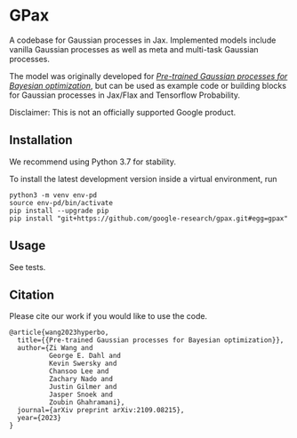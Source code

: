 # GPax
A codebase for Gaussian processes in Jax. Implemented models include vanilla Gaussian processes as well as meta and multi-task Gaussian processes.

The model was originally developed for *[Pre-trained Gaussian processes for Bayesian optimization](https://arxiv.org/abs/2109.08215)*, but can be used as example code or building blocks for Gaussian processes in Jax/Flax and Tensorflow Probability.

Disclaimer: This is not an officially supported Google product.

## Installation
We recommend using Python 3.7 for stability.

To install the latest development version inside a virtual environment, run
```
python3 -m venv env-pd
source env-pd/bin/activate
pip install --upgrade pip
pip install "git+https://github.com/google-research/gpax.git#egg=gpax"
```

## Usage
See tests.

## Citation
Please cite our work if you would like to use the code.
```
@article{wang2023hyperbo,
  title={{Pre-trained Gaussian processes for Bayesian optimization}},
  author={Zi Wang and
          George E. Dahl and
          Kevin Swersky and
          Chansoo Lee and
          Zachary Nado and
          Justin Gilmer and
          Jasper Snoek and
          Zoubin Ghahramani},
  journal={arXiv preprint arXiv:2109.08215},
  year={2023}
}
```